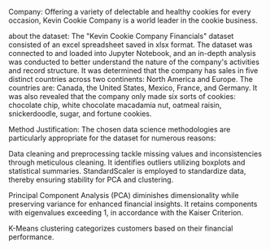 Company: Offering a variety of delectable and healthy cookies for every occasion, Kevin Cookie Company is a world leader in the cookie business.

about the dataset: The "Kevin Cookie Company Financials" dataset consisted of an excel spreadsheet saved in xlsx format. The dataset was connected to and loaded into Jupyter Notebook, and an in-depth analysis was conducted to better understand the nature of the company's activities and record structure. It was determined that the company has sales in five distinct countries across two continents: North America and Europe. The countries are: Canada, the United States, Mexico, France, and Germany. It was also revealed that the company only made six sorts of cookies: chocolate chip, white chocolate macadamia nut, oatmeal raisin, snickerdoodle, sugar, and fortune cookies.

Method Justification: The chosen data science methodologies are particularly appropriate for the dataset for numerous reasons:

Data cleaning and preprocessing tackle missing values and inconsistencies through meticulous cleaning. It identifies outliers utilizing boxplots and statistical summaries. StandardScaler is employed to standardize data, thereby ensuring stability for PCA and clustering.

Principal Component Analysis (PCA) diminishes dimensionality while preserving variance for enhanced financial insights. It retains components with eigenvalues exceeding 1, in accordance with the Kaiser Criterion.

K-Means clustering categorizes customers based on their financial performance.

